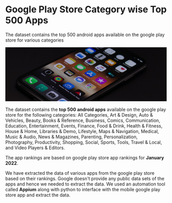 # Google Play Store Category wise Top 500 Apps
The dataset contains the top 500 android apps available on the google play store for various categories

![Banner](https://github.com/Shakthi-Dhar/Google-Play-Store-Category-wise-Top-500-Apps/blob/main/Banner.png)

The dataset contains the **top 500 android apps** available on the google play store for the following categories:
All Categories, Art & Design, Auto & Vehicles, Beauty, Books & Reference, Business, Comics, Communication, Education, Entertainment, Events, Finance, Food & Drink, Health & Fitness, House & Home, Libraries & Demo, Lifestyle, Maps & Navigation, Medical, Music & Audio, News & Magazines, Parenting, Personalization, Photography, Productivity, Shopping, Social, Sports, Tools, Travel & Local, and Video Players & Editors.

The app rankings are based on google play store app rankings for **January 2022**.


We have extracted the data of various apps from the google play store based on their rankings. Google doesn't provide any public data sets of the apps and hence we needed to extract the data. We used an automation tool called **Appium** along with python to interface with the mobile google play store app and extract the data.
